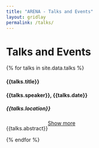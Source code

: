 ```yaml
---
title: "ARENA - Talks and Events"
layout: gridlay
permalink: /talks/
---
```


<style>
.show-hide-text {
  display: flex;
  flex-wrap: wrap;
}

.show-hide-text a {
  order: 2;
}

.show-hide-text p {
  position: relative;
  overflow: hidden;
  max-height: 60px; // The Height of 3 rows
}

.show-hide-text p {
  display: -webkit-box;
  -webkit-line-clamp: 3; // 3 Rows of text
  -webkit-box-orient: vertical;
}

.show-less {
  display: none;
}

.show-less:target {
  display: block;
}

.show-less:target ~ p {
  display: block;
  max-height: 100%;
}

.show-less:target + a {
  display: none;
}
</style>

# Talks and Events

<div>
  {% for talks in site.data.talks %}
  <h4><b>{{talks.title}}</b></h4>
  <h4>{{talks.speaker}},  {{talks.date}}</h4>
  <h5> {{talks.location}} </h5>
   <div class="show-hide-text wrapper">
      <a  id="show-more" class="show-less" href="#show-less">Show less</a>
      <a  id="show-less" class="show-more" href="#show-more">Show more</a>
      <p>
        {{talks.abstract}}
      </p>
    </div>
  {% endfor %}
  </div>
</div>
